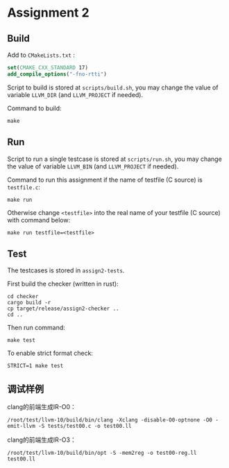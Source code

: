 # Assignment 2

## Build

Add to `CMakeLists.txt` :

```cmake
set(CMAKE_CXX_STANDARD 17)
add_compile_options("-fno-rtti")
```

Script to build is stored at `scripts/build.sh`, you may change the value of variable `LLVM_DIR` (and `LLVM_PROJECT` if needed).

Command to build:

```
make
```

## Run

Script to run a single testcase is stored at `scripts/run.sh`, you may change the value of variable `LLVM_BIN` (and `LLVM_PROJECT` if needed).

Command to run this assignment if the name of testfile (C source) is `testfile.c`:

```
make run
```

Otherwise change `<testfile>` into the real name of your testfile (C source) with command below:

```
make run testfile=<testfile>
```

## Test

The testcases is stored in `assign2-tests`.

First build the checker (written in rust):

```
cd checker
cargo build -r
cp target/release/assign2-checker ..
cd ..
```

Then run command:

```
make test
```

To enable strict format check:

```
STRICT=1 make test
```

## 调试样例

clang的前端生成IR-O0：
```
/root/test/llvm-10/build/bin/clang -Xclang -disable-O0-optnone -O0 -emit-llvm -S tests/test00.c -o test00.ll
```

clang的前端生成IR-O3：
```
/root/test/llvm-10/build/bin/opt -S -mem2reg -o test00-reg.ll test00.ll
```